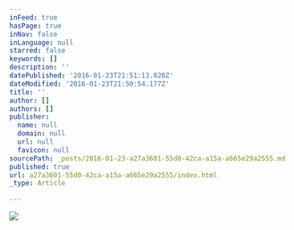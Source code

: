```yaml
---
inFeed: true
hasPage: true
inNav: false
inLanguage: null
starred: false
keywords: []
description: ''
datePublished: '2016-01-23T21:51:13.820Z'
dateModified: '2016-01-23T21:50:54.177Z'
title: ''
author: []
authors: []
publisher:
  name: null
  domain: null
  url: null
  favicon: null
sourcePath: _posts/2016-01-23-a27a3601-55d0-42ca-a15a-a665e29a2555.md
published: true
url: a27a3601-55d0-42ca-a15a-a665e29a2555/index.html
_type: Article

---
```

![](https://the-grid-user-content.s3-us-west-2.amazonaws.com/158657ea-0d7e-4a82-bdc4-3d1b1efe5854.jpg)